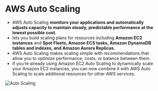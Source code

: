 # AWS Auto Scaling
* AWS Auto Scaling **monitors your applications and automatically adjusts capacity to maintain steady, predictable performance at the lowest possible cost.**
* lets you build scaling plans for resources including **Amazon EC2 instances** and **Spot Fleets, Amazon ECS tasks, Amazon DynamoDB tables and indexes, and Amazon Aurora Replicas.**
* AWS Auto Scaling makes scaling simple with recommendations that allow you to optimize performance, costs, or balance between them. 
* If you’re already using Amazon EC2 Auto Scaling to dynamically scale your Amazon EC2 instances, you can now combine it with AWS Auto Scaling to scale additional resources for other AWS services. 

![Auto Scaling](https://d1.awsstatic.com/product-marketing/AutoScaling/aws-auto-scaling-how-it-works-diagram.d42779c774d634883bdcd0463de7bd86f6e2231d.png)
